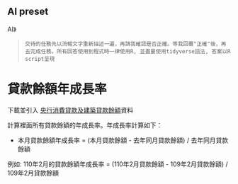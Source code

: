 ## AI preset

AI》
> ```交待的任務先以流暢文字重新描述一遍，再請我確認是否正確。等我回覆"正確"後，再去完成任務。所有回答使用到程式時一律使用R, 並盡量使用tidyverse語法, 答案以R script呈現  ```
 

# 貸款餘額年成長率

下載並引入
[央行消費貸款及建築貸款餘額](https://www.cbc.gov.tw/tw/cp-526-1078-7BD41-1.html)資料

計算裡面所有貸款餘額的年成長率。年成長率計算如下： 

- 本月貸款餘額年成長率 = (本月貸款餘額 - 去年同月貸款餘額) / 去年同月貸款餘額

例如: 110年2月的貸款餘額年成長率 = (110年2月貸款餘額 - 109年2月貸款餘額) / 109年2月貸款餘額

